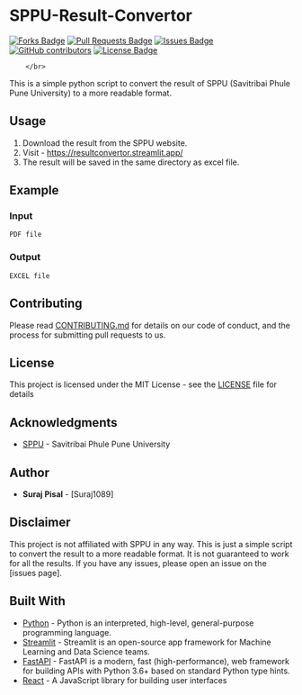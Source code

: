 # SPPU-Result-Convertor
<a href="https://github.com/Suraj1089/SPPU-Result-Convertor/network/members"><img src="https://img.shields.io/github/forks/Suraj1089/SPPU-Result-Convertor" alt="Forks Badge"/></a>
        <a href="https://github.com/Suraj1089/SPPU-Result-Convertor/pulls"><img src="https://img.shields.io/github/issues-pr/Suraj1089/SPPU-Result-Convertor" alt="Pull Requests Badge"/></a>
        <a href="https://github.com/Suraj1089/SPPU-Result-Convertor/issues"><img src="https://img.shields.io/github/issues/Suraj1089/SPPU-Result-Convertor" alt="Issues Badge"/></a>
        <a href="https://github.com/Suraj1089/SPPU-Result-Convertor/graphs/contributors"><img alt="GitHub contributors" src="https://img.shields.io/github/contributors/Suraj1089/SPPU-Result-Convertor?color=2b9348"></a>
        <a href="https://github.com/Suraj1089/SPPU-Result-Convertor/blob/main/LICENSE"><img src="https://img.shields.io/github/license/Suraj1089/SPPU-Result-Convertor?color=orange" alt="License Badge"/></a>

        </br>
This is a simple python script to convert the result of SPPU (Savitribai Phule Pune University) to a more readable format.

## Usage
1. Download the result from the SPPU website.
2. Visit - https://resultconvertor.streamlit.app/
3. The result will be saved in the same directory as excel file.


## Example
### Input
```
PDF file
```

### Output
```
EXCEL file
```

## Contributing
Please read [CONTRIBUTING.md](CONTRIBUTING.md) for details on our code of conduct, and the process for submitting pull requests to us.

## License
This project is licensed under the MIT License - see the [LICENSE](LICENSE) file for details

## Acknowledgments
* [SPPU](https://www.unipune.ac.in/) - Savitribai Phule Pune University

## Author
* **Suraj Pisal** - [Suraj1089]


## Disclaimer
This project is not affiliated with SPPU in any way. This is just a simple script to convert the result to a more readable format.
It is not guaranteed to work for all the results.
If you have any issues, please open an issue on the [issues page].

## Built With
* [Python](https://www.python.org/) - Python is an interpreted, high-level, general-purpose programming language.
* [Streamlit](https://www.streamlit.io/) - Streamlit is an open-source app framework for Machine Learning and Data Science teams.
* [FastAPI](https://fastapi.tiangolo.com/) - FastAPI is a modern, fast (high-performance), web framework for building APIs with Python 3.6+ based on standard Python type hints.
* [React](https://reactjs.org/) - A JavaScript library for building user interfaces
